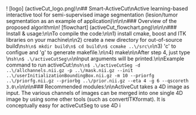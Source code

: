 ! [logo] (activeCut_logo.png)\n## Smart-ActiveCut\nActive learning-based interactive tool for semi-supervised image segmentation (lesion\/tumor segmentation as an example of application)\n\n\n### Overview of the proposed algorithm\n! [flowchart] (activeCut_flowchart.png)\n\n\n### Install & usage:\n\nTo compile the code:\n\n1) install cmake, boost and ITK libraries on your machine\n\n2) create a new directory for out-of-source build\n```sh\n$ mkdir build\n$ cd build\n$ ccmake ..\/src\n```\n3) 'c' to configue and 'g' to generate makefile.\n\n4) make\n\nAfter step 4, just type \n```sh\n$ .\/activeCutSeg\n```\nInput arguments will be printed.\n\nExample command to run activeCut:\n```sh\n$ .\/activeCutSeg -d ..\/allchannels.nii.gz -p ..\/mask.nii.gz --init ..\/userInitializationBoundingBox.nii.gz -m 10 --priorfg ..\/priorfg.nii.gz --priorbg ..\/prior.nii.gz --eta 4 -g 6 --qscoreth 3.0\n```\n\n\n### Recommended modules:\n\nActiveCut takes a 4D image as input. The various channels of images can be merged into one single 4D image by using some other tools (such as convertITKformat). It is conceptually easy for activeCutSeg to use 4D i